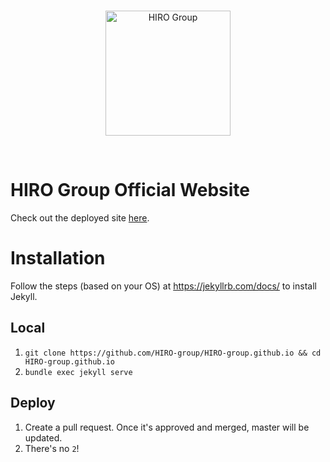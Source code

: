 
<br>
<p align="center">
  <img alt="HIRO Group" src="https://hiro-group.ronc.one/img/logo-long-white-text.svg" width="200"/>
</p>
<br>

# HIRO Group Official Website

Check out the deployed site [here](hiro-group.ronc.one/).

# Installation

Follow the steps (based on your OS) at https://jekyllrb.com/docs/
to install Jekyll.

## Local

1. `git clone https://github.com/HIRO-group/HIRO-group.github.io && cd HIRO-group.github.io`
2. `bundle exec jekyll serve`

## Deploy

1. Create a pull request. Once it's approved and merged, master will be updated.
2. There's no `2`!